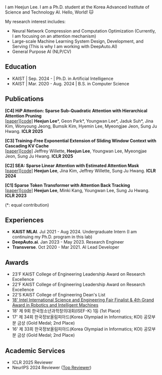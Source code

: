 I am Heejun Lee. I am a Ph.D. student at the Korea Advanced Institute of Science and Technology  AI. Hello, World! 🐱

My research interest includes:
- Neural Network Compression and Computation Optimization (Currently, I am focusing on an attention mechanism)
- Large-scale Machine Learning System Design, Development, and Serving (This is why I am working with DeepAuto.AI)
- General Purpose AI (NLP/CV)

## Education
- KAIST | Sep. 2024 - | Ph.D. in Artificial Intelligence
- KAIST | Mar. 2020 - Aug. 2024 | B.S. in Computer Science

## Publications

**[C4] HiP Attention: Sparse Sub-Quadratic Attention with Hierarchical Attention Pruning**  
[[paper]](https://arxiv.org/abs/2406.09827)[[code]](https://github.com/DeepAuto-AI/hip-attention) **Heejun Lee***, Geon Park*, Youngwan Lee*, Jaduk Suh*, Jina Kim, Wonyoung Jeong, Bumsik Kim, Hyemin Lee, Myeongjae Jeon, Sung Ju Hwang. **ICLR 2025**

**[C3] Training-Free Exponential Extension of Sliding Window Context with Cascading KV Cache**  
[[paper]](https://arxiv.org/html/2406.17808v1)[[code]](https://github.com/jeffwillette/cascading_kv_cache) Jeffrey Willette, **Heejun Lee**, Youngwan Lee, Myeongjae Jeon, Sung Ju Hwang. **ICLR 2025**

**[C2] SEA: Sparse Linear Attention with Estimated Attention Mask**  
[[paper]](https://openreview.net/forum?id=JbcwfmYrob)[[code]](https://github.com/gmlwns2000/sea-attention) **Heejun Lee**, Jina Kim, Jeffrey Willette, Sung Ju Hwang. **ICLR 2024**

**[C1] Sparse Token Transformer with Attention Back Tracking**  
[[paper]](https://openreview.net/pdf?id=VV0hSE8AxCw)[[code]](https://github.com/gmlwns2000/sttabt) **Heejun Lee**, Minki Kang, Youngwan Lee, Sung Ju Hwang. **ICLR 2023**

(\*: equal contribution)

## Experiences
- **KAIST MLAI**. Jul 2021 - Aug 2024. Undergraduate Intern (I am continuing my Ph.D. program in this lab)
- **DeepAuto.ai**. Jan 2023 - May 2023. Research Engineer
- **Transverse**. Oct 2020 - Mar 2021. AI Lead Developer

## Awards

- 23'F KAIST College of Engineering Leadership Award on Research Excellence 
- 22'F KAIST College of Engineering Leadership Award on Research Excellence
- 22'S KAIST College of Engineering Dean's List
- [18' Intel International Science and Engineering Fair Finalist & 4th Grand Award in Robotics and Intelligent Machines](https://www.korea.kr/news/pressReleaseView.do?newsId=156270627)
- 18' 제 9회 한국청소년과학창의대회(ISEF-K) 1등 (1st Place)
- 17' 제 34회 한국정보올림피아드(Korea Olympiad in Informatics; KOI) 공모부분 금상 (Gold Medal; 2nd Place)
- 16' 제 33회 한국정보올림피아드(Korea Olympiad in Informatics; KOI) 공모부분 금상 (Gold Medal; 2nd Place)

## Academic Services
- ICLR 2025 Reviewer
- NeurIPS 2024 Reviewer ([Top Reviewer](https://neurips.cc/Conferences/2024/ProgramCommittee#top-reviewers))
